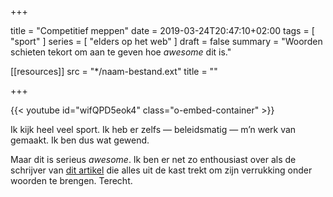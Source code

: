 +++

title = "Competitief meppen"
date = 2019-03-24T20:47:10+02:00 
tags = [ "sport" ] 
series = [ "elders op het web" ] 
draft = false
summary = "Woorden schieten tekort om aan te geven hoe _awesome_ dit is."

[[resources]]
  src = "*/naam-bestand.ext"
  title = ""


+++

{{< youtube id="wifQPD5eok4" class="o-embed-container" >}}

Ik kijk heel veel sport. Ik heb er zelfs — beleidsmatig — m’n werk van gemaakt. Ik ben dus wat gewend. 

Maar dit is serieus _awesome_. Ik ben er net zo enthousiast over als de schrijver van [dit artikel](https://www.vice.com/en_us/article/evewxm/competitive-slapping-is-the-worlds-greatest-sport) die alles uit de kast trekt om zijn verrukking onder woorden te brengen. Terecht. 